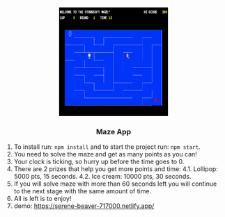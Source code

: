 <!-- PROJECT LOGO -->
<br />
<p align="center">
    <a href="https://github.com/roee030/Maze-Game-React/">	
     <img src="public/screenshot.png" alt="Logo" width="250" height="250">
  </a>
  


  <h3 align="center">Maze App</h3>

1.	To install run: ```npm install``` and to start the project run: ```npm start```.
2.  You need to solve the maze and get as many points as you can!
3.  Your clock is ticking, so hurry up before the time goes to 0.
4.  There are 2 prizes that help you get more points and time:
  4.1.  Lollipop: 5000 pts, 15 seconds.
  4.2.  Ice cream: 10000 pts, 30 seconds.
5. If you will solve maze with more than 60 seconds left you will continue to the next stage with the same amount of time.
6. All is left is to enjoy!
7. demo: https://serene-beaver-717000.netlify.app/
</p>
